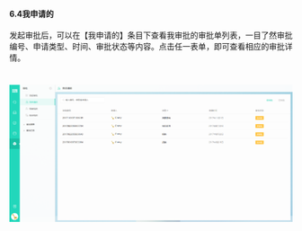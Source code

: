 #### 6.4我申请的

发起审批后，可以在【我申请的】条目下查看我审批的审批单列表，一目了然审批编号、申请类型、时间、审批状态等内容。点击任一表单，即可查看相应的审批详情。

# ![](/assets/6.4我申请的.png)
